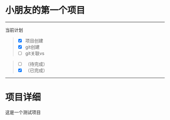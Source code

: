 小朋友的第一个项目
=========================



-------------
当前计划

> - [x] 项目创建
> - [x] git创建
> - [ ] git关联vs
>

> - [ ] （待完成）
> - [x] （已完成）
-----------------

# 项目详细

这是一个测试项目

